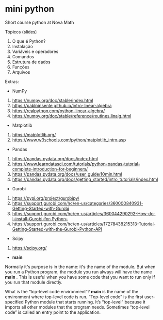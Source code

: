 # mini python
Short course python at Nova Math

Tópicos (slides)
1. O que é Python?
2. Instalação
3. Variáveis e operadores
4. Comandos
5. Estrutura de dados
6. Funções
7. Arquivos

Extras:

- NumPy
1. https://numpy.org/doc/stable/index.html 
2. https://pabloinsente.github.io/intro-linear-algebra
3. https://realpython.com/python-linear-algebra/
4. https://numpy.org/doc/stable/reference/routines.linalg.html

- Matplotlib
1. https://matplotlib.org/
2. https://www.w3schools.com/python/matplotlib_intro.asp

- Pandas
1. https://pandas.pydata.org/docs/index.html
2. https://www.learndatasci.com/tutorials/python-pandas-tutorial-complete-introduction-for-beginners/
3. https://pandas.pydata.org/docs/user_guide/10min.html
4. https://pandas.pydata.org/docs/getting_started/intro_tutorials/index.html

- Gurobi
1. https://pypi.org/project/gurobipy/
2. https://support.gurobi.com/hc/en-us/categories/360000840931-Getting-Started-with-Gurobi
3. https://support.gurobi.com/hc/en-us/articles/360044290292-How-do-I-install-Gurobi-for-Python-
4. https://support.gurobi.com/hc/en-us/articles/17278438215313-Tutorial-Getting-Started-with-the-Gurobi-Python-API

- Scipy
1. https://scipy.org/

- __main__

Normally it's purpose is in the name: it's the name of the module. 
But when you run a Python program, the module you run always will have the name __main__ . 
This is useful when you have some code that you want to run only if you run that module directly.

What is the “top-level code environment”?
__main__ is the name of the environment where top-level code is run. 
“Top-level code” is the first user-specified Python module that starts running. 
It’s “top-level” because it imports all other modules that the program needs. 
Sometimes “top-level code” is called an entry point to the application.


